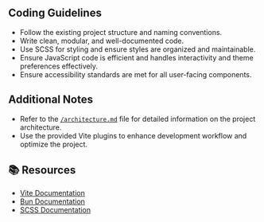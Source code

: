 <!-- markdownlint-disable first-line-h1 -->

## Coding Guidelines

- Follow the existing project structure and naming conventions.
- Write clean, modular, and well-documented code.
- Use SCSS for styling and ensure styles are organized and maintainable.
- Ensure JavaScript code is efficient and handles interactivity and theme preferences effectively.
- Ensure accessibility standards are met for all user-facing components.

## Additional Notes

- Refer to the [`/architecture.md`](/architecture.md) file for detailed information on the project architecture.
- Use the provided Vite plugins to enhance development workflow and optimize the project.

## 📚 Resources

- [Vite Documentation](https://vite.dev/)
- [Bun Documentation](https://bun.sh/docs)
- [SCSS Documentation](https://sass-lang.com/documentation)
